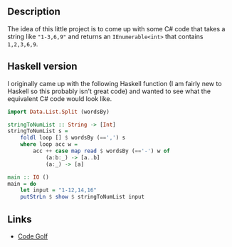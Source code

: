 
## Description

The idea of this little project is to come up with some C# code that takes a string like <code>"1-3,6,9"</code> and returns an <code>IEnumerable&lt;int&gt;</code> that contains <code>1,2,3,6,9</code>.

## Haskell version

I originally came up with the following Haskell function (I am fairly new to Haskell so this probably isn't great code) and wanted to see what the equivalent C# code would look like.

```Haskell
import Data.List.Split (wordsBy)

stringToNumList :: String -> [Int]
stringToNumList s =
	foldl loop [] $ wordsBy (==',') s
	where loop acc w =
		acc ++ case map read $ wordsBy (=='-') w of
			(a:b:_) -> [a..b]
			(a:_) -> [a]

main :: IO ()
main = do
	let input = "1-12,14,16"
	putStrLn $ show $ stringToNumList input
```

## Links

* [Code Golf](http://en.wikipedia.org/wiki/Code_golf)
